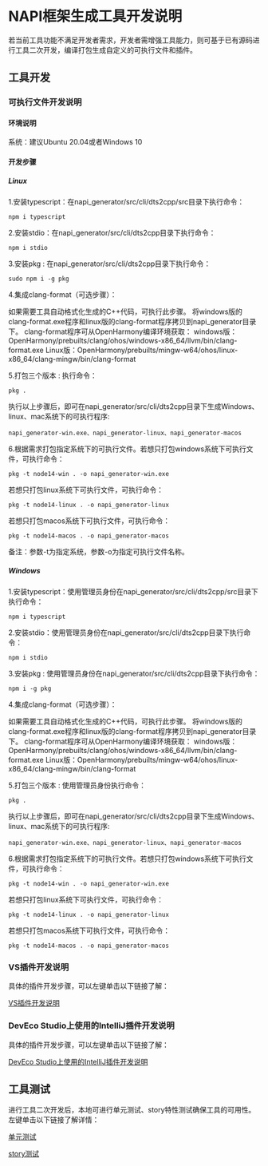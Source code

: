 # NAPI框架生成工具开发说明

若当前工具功能不满足开发者需求，开发者需增强工具能力，则可基于已有源码进行工具二次开发，编译打包生成自定义的可执行文件和插件。

## 工具开发

### 可执行文件开发说明

#### 环境说明

系统：建议Ubuntu 20.04或者Windows 10

#### 开发步骤

##### Linux

1.安装typescript：在napi_generator/src/cli/dts2cpp/src目录下执行命令：

	npm i typescript

2.安装stdio：在napi_generator/src/cli/dts2cpp目录下执行命令：

	npm i stdio

3.安装pkg : 在napi_generator/src/cli/dts2cpp目录下执行命令：

	sudo npm i -g pkg

4.集成clang-format（可选步骤）：

  如果需要工具自动格式化生成的C++代码，可执行此步骤。
  将windows版的clang-format.exe程序和linux版的clang-format程序拷贝到napi_generator目录下。
  clang-format程序可从OpenHarmony编译环境获取：
  windows版：OpenHarmony/prebuilts/clang/ohos/windows-x86_64/llvm/bin/clang-format.exe
  Linux版：OpenHarmony/prebuilts/mingw-w64/ohos/linux-x86_64/clang-mingw/bin/clang-format

5.打包三个版本 : 执行命令：

	pkg .

执行以上步骤后，即可在napi_generator/src/cli/dts2cpp目录下生成Windows、linux、mac系统下的可执行程序:

	napi_generator-win.exe、napi_generator-linux、napi_generator-macos

6.根据需求打包指定系统下的可执行文件。若想只打包windows系统下可执行文件，可执行命令：

	pkg -t node14-win . -o napi_generator-win.exe

若想只打包linux系统下可执行文件，可执行命令：

	pkg -t node14-linux . -o napi_generator-linux

若想只打包macos系统下可执行文件，可执行命令：

	pkg -t node14-macos . -o napi_generator-macos

备注：参数-t为指定系统，参数-o为指定可执行文件名称。


##### Windows

1.安装typescript：使用管理员身份在napi_generator/src/cli/dts2cpp/src目录下执行命令：

	npm i typescript

2.安装stdio：使用管理员身份在napi_generator/src/cli/dts2cpp目录下执行命令：

	npm i stdio

3.安装pkg : 使用管理员身份在napi_generator/src/cli/dts2cpp目录下执行命令：

	npm i -g pkg

4.集成clang-format（可选步骤）：

  如果需要工具自动格式化生成的C++代码，可执行此步骤。
  将windows版的clang-format.exe程序和linux版的clang-format程序拷贝到napi_generator目录下。
  clang-format程序可从OpenHarmony编译环境获取：
  windows版：OpenHarmony/prebuilts/clang/ohos/windows-x86_64/llvm/bin/clang-format.exe
  Linux版：OpenHarmony/prebuilts/mingw-w64/ohos/linux-x86_64/clang-mingw/bin/clang-format

5.打包三个版本 : 使用管理员身份执行命令：

	pkg .

执行以上步骤后，即可在napi_generator/src/cli/dts2cpp目录下生成Windows、linux、mac系统下的可执行程序:

	napi_generator-win.exe、napi_generator-linux、napi_generator-macos

6.根据需求打包指定系统下的可执行文件。若想只打包windows系统下可执行文件，可执行命令：

	pkg -t node14-win . -o napi_generator-win.exe

若想只打包linux系统下可执行文件，可执行命令：

	pkg -t node14-linux . -o napi_generator-linux

若想只打包macos系统下可执行文件，可执行命令：

	pkg -t node14-macos . -o napi_generator-macos

### VS插件开发说明

具体的插件开发步骤，可以左键单击以下链接了解：

[VS插件开发说明](https://gitee.com/openharmony/napi_generator/blob/master/src/vscode_plugin/dts2cpp/napi_vs_plugin/docs/guide/DEVELOP_ZH.md)

### DevEco Studio上使用的IntelliJ插件开发说明

具体的插件开发步骤，可以左键单击以下链接了解：

[DevEco Studio上使用的IntelliJ插件开发说明](https://gitee.com/openharmony/napi_generator/blob/master/src/intellij_plugin/dts2cpp/napi_IntelliJ_plugin/docs/guide/DEVELOP_ZH.md)

## 工具测试
  进行工具二次开发后，本地可进行单元测试、story特性测试确保工具的可用性。左键单击以下链接了解详情：

  [单元测试](https://gitee.com/openharmony/napi_generator/blob/master/test/unittest/README_ZH.md)

  [story测试](https://gitee.com/openharmony/napi_generator/blob/master/test/storytest/README_ZH.md)

